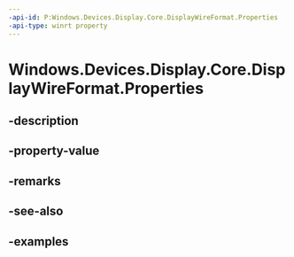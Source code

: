 ```yaml
---
-api-id: P:Windows.Devices.Display.Core.DisplayWireFormat.Properties
-api-type: winrt property
---
```


<!-- Property syntax.
public IMapView<Guid, object> Properties { get; }
-->

# Windows.Devices.Display.Core.DisplayWireFormat.Properties

## -description

## -property-value

## -remarks

## -see-also

## -examples

